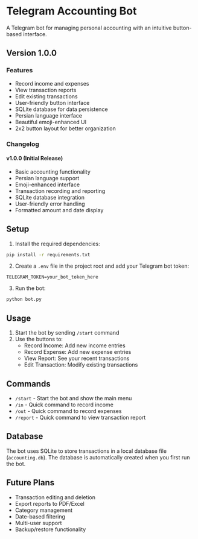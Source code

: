 # Telegram Accounting Bot

A Telegram bot for managing personal accounting with an intuitive button-based interface.

## Version 1.0.0

### Features
- Record income and expenses
- View transaction reports
- Edit existing transactions
- User-friendly button interface
- SQLite database for data persistence
- Persian language interface
- Beautiful emoji-enhanced UI
- 2x2 button layout for better organization

### Changelog
#### v1.0.0 (Initial Release)
- Basic accounting functionality
- Persian language support
- Emoji-enhanced interface
- Transaction recording and reporting
- SQLite database integration
- User-friendly error handling
- Formatted amount and date display

## Setup

1. Install the required dependencies:
```bash
pip install -r requirements.txt
```

2. Create a `.env` file in the project root and add your Telegram bot token:
```
TELEGRAM_TOKEN=your_bot_token_here
```

3. Run the bot:
```bash
python bot.py
```

## Usage

1. Start the bot by sending `/start` command
2. Use the buttons to:
   - Record Income: Add new income entries
   - Record Expense: Add new expense entries
   - View Report: See your recent transactions
   - Edit Transaction: Modify existing transactions

## Commands

- `/start` - Start the bot and show the main menu
- `/in` - Quick command to record income
- `/out` - Quick command to record expenses
- `/report` - Quick command to view transaction report

## Database

The bot uses SQLite to store transactions in a local database file (`accounting.db`). The database is automatically created when you first run the bot.

## Future Plans
- Transaction editing and deletion
- Export reports to PDF/Excel
- Category management
- Date-based filtering
- Multi-user support
- Backup/restore functionality 